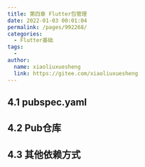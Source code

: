 ```yaml
---
title: 第四章 Flutter包管理
date: 2022-01-03 00:01:04
permalink: /pages/992268/
categories:
  - Flutter基础
tags:
  - 
author: 
  name: xiaoliuxuesheng
  link: https://gitee.com/xiaoliuxuesheng
---
```


## 4.1 pubspec.yaml

## 4.2 Pub仓库

## 4.3 其他依赖方式
